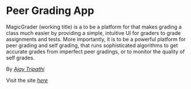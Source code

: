 # Peer Grading App

MagicGrader (working title) is a to be a platform for that makes grading
a class much easier by providing a simple, intuitive UI for graders to 
grade assignments and tests. More importantly, it is to be a powerful platform
for peer grading and self grading, that runs sophisticated algorithms to get
accurate grades from imperfect peer gradings, or to monitor the quality of
self grades.

By [*Ajay Tripathi*](http://www.linkedin.com/pub/ajay-tripathi/3b/297/298/) 

Visit the site [*here*](MagicGrader.heroku.com)